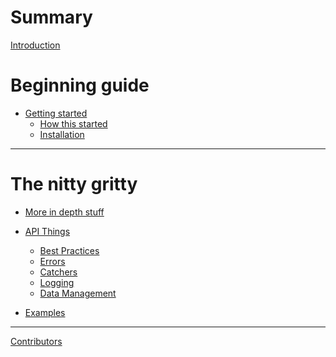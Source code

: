 # Summary

[Introduction](./intro/introduction.md)
# Beginning guide

- [Getting started](./intro/getting_started.md)
    - [How this started](./intro/how_this_started.md)
    - [Installation](./intro/installation.md)

---
# The nitty gritty

- [More in depth stuff](./in_depth.md)

- [API Things](./api/api_things.md)
    - [Best Practices]()
    - [Errors]()
    - [Catchers]()
    - [Logging]()
    - [Data Management]()
- [Examples]()

---

[Contributors](./contributors.md)
